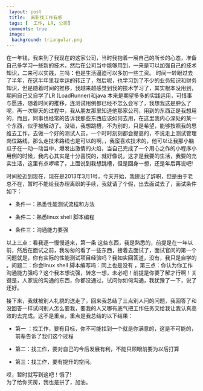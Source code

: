 ```yaml
---
 layout: post
 title:  离职找工作有感
 tags: [  工作, LR, 公司]
 comments: true
 image:
  background: triangular.png
---
```


在一年钱，我来到了我现在的这家公司，当时我抱着一展自己的所长的心态，准备自己多学习一些新的技术，然后在公司当中能够用到，一来是可以加强自己的技术知识，二来可以实践，三吗：也是生活逼迫可以多加一些工资。
时间一转眼过去了半年，在这半年里我幸运的转正了，然后呢，也学习到了不少的业务知识和财务知识，但是随着时间的推移，我越来越感觉到我的技术学习了，其实根本没用到，期间自己又自学了LR (LoadRunner)和java 本来是期望多多的实践运用，可惜事与愿违，随着时间的推移，连测试用例都已经不怎么会写了，我想我这是肿么了呢，再一次聊天的过程中，我从朋友那里知道他那家公司，用到的东西正是我想用的，而且，同事也经常的告诉我那些东西应该如何去用，在这里我内心深处的某一个东西，似乎被触动了。没错，我想跳槽，不为别的，只是希望，能够按照我的思维去工作，去做一个好的测试人员，一个时时刻刻都会提高的，不说走上测试管理岗位路线，那么走技术路线也是可以的啊，，我蛮喜欢技术的，他可以让我那小脑瓜子在一动一动当中，爆发出激情的火焰，当自己完成了一个用心之作的小程序小用例的时候，我内心其实是十分喜悦的，就好像说，这才是我要的生活，我要的充实生活，这里有点啰嗦了，上面说到我想跳槽，但是回身一想，还是年后再说吧!  

时间拉近到现在，现在是2013年3月1号，今天开始，我提出了辞职，但是由于老总不在，暂时不能给我办理离职的手续，我就请了个假，出去面试去了，面试条件如下：

  - 条件一：熟悉性能测试流程和方法

  - 条件二：熟悉linux  shell  脚本编程

  - 条件三：沟通能力要强

以上三点：看我逐一慢慢道来，第一条 这些东西，我是熟悉的，前提是在一年以前，然后在面试之前，我匆匆的看了一些东西，接着去面试了，面试官问的第一个问题就是，你有实际的性能测试项目经验吗？我如实回答道，没有，我只是自学的  。问题二：你会linux shell  脚本编写吗：同上也是没有   ，第三点：你认为你工作沟通能力强吗？这个我本想说强，转念一想，未必吧！前提是你要了解才行啊！关键是，人家说的沟通的东西，你都没通过，试问你如何沟通，我犹豫了一下，说了还好。

接下来，我就被别人礼貌的送走了，回来我总结了三点别人问的问题，我回答了和没回答一样试问别人怎么要我，要我的人又哪有底气把工作任务交给我让我认真高效的去完成。这不是重点，重点是我总结的以下结果：

   - 第一 ：找工作，要有目标，你不可能找到一个就是你满意的，这是不可能的，前辈告诉了我们这个过程

   - 第二：找工作，要对自己的今后发展有利，不能只顾眼前要为以后打算

   - 第三：找工作，要有提升的空间。

哎，暂时就写到这吧！饿了!  
为了给你买房，我也是拼了，加油。